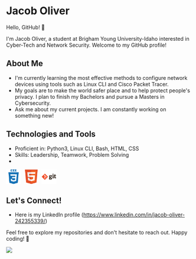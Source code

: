 
# Jacob Oliver

Hello, GitHub! 👋

I'm Jacob Oliver, a student at Brigham Young University-Idaho interested in Cyber-Tech and Network Security. Welcome to my GitHub profile!

## About Me

- I'm currently learning the most effective methods to configure network devices using tools such as Linux CLI and Cisco Packet Tracer.
- My goals are to make the world safer place and to help protect people's privacy. I plan to finish my Bachelors and pursue a Masters in Cybersecurity.
- Ask me about my current projects. I am constantly working on something new!

## Technologies and Tools

- Proficient in: Python3, Linux CLI, Bash, HTML, CSS
- Skills: Leadership, Teamwork, Problem Solving
- 
<div>
    <img src="https://github.com/devicons/devicon/blob/master/icons/css3/css3-plain-wordmark.svg"  title="CSS3" alt="CSS" width="40" height="40"/>&nbsp;
    <img src="https://github.com/devicons/devicon/blob/master/icons/html5/html5-original.svg" title="HTML5" alt="HTML" width="40" height="40"/>&nbsp;
    <img src="https://github.com/devicons/devicon/blob/master/icons/git/git-original-wordmark.svg" title="Git" **alt="Git" width="40" height="40"/>
</div>

## Let's Connect!

- Here is my LinkedIn profile (https://www.linkedin.com/in/jacob-oliver-242355339/)

Feel free to explore my repositories and don't hesitate to reach out. Happy coding! 🚀

[![](https://img.shields.io/badge/LinkedIn-blue?style=for-the-badge&logo=linkedin&logoColor=white)]()

